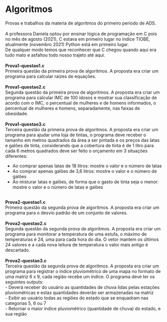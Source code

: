 # Algoritmos
Provas e trabalhos da materia de algoritmos do primeiro período de ADS.<br>
<br>
A professora Daniela optou por ensinar lógica de programação em C pois no mês de agosto (2021), C estava em primeiro lugar no indice TIOBE, atualmente (novembro 2021) Python está em primeiro lugar.
<br>
De qualquer modo temos que reconhecer que C chegou quando aqui era tudo mato e asfaltou todo nosso trajeto até aqui.<br>
<br>
<strong>Prova1-questao1.c</strong><br>
Primeira questão da primeira prova de algoritmos. A proposta era criar um programa para calcular raizes de equações.<br>
<br>
<strong>Prova1-questao2.c</strong><br>
Segunda questão da primeira prova de algoritmos. A proposta era criar um programa para calcular IMC de 100 idosos e mostrar sua classificação de acordo com o IMC, o percentual de mulheres e de homens informados, o percentual de mulheres e homens, separadamente, nas faixas de obesidade.<br>
<br>
<strong>Prova1-questao3.c</strong><br>
Terceira questão da primeira prova de algoritmos. A proposta era criar um programa para ajudar uma loja de tintas, o programa deve receber o tamanho em metros quadrados da área a ser pintada e os preços das latas e galões de tinta, considerando que a cobertura de tinta é de 1 litro para cada 6 metros quadrados deve ser feito o orçamento em 3 situações diferentes:<br>
- Ao comprar apenas latas de 18 litros: mostre o valor e o número de latas<br>
- Ao comprar apenas galões de 3,6 litros: mostre o valor e o número de galões<br>
- Ao misturar latas e galões, de forma que o gasto de tinta seja o menor: mostre o valor e o número de latas e galões<br>
<br>
<strong>Prova2-questao1.c</strong><br>
Primeira questão da segunda prova de algoritmos. A proposta era criar um programa para o desvio padrão de um conjunto de valores.<br>
<br>
<strong>Prova2-questao2.c</strong><br>
Segunda questão da segunda prova de algoritmos. A proposta era criar um programa para monitorar a temperatura de uma estufa, o máximo de temperaturas é 24, uma para cada hora do dia. O vetor mantem os últimos 24 valores e a cada nova leitura de temperatura o valor mais antigo é descartado.<br>
<br>
<strong>Prova2-questao3.c</strong><br>
Terceira questão da segunda prova de algoritmos. A proposta era criar um programa para registrar o índice pluviométrico de uma mapa no formato de uma matriz 6 x 9, cada região recebe um índice. O programa deve ter os seguintes outputs:<br>
- Deverá receber do usuário as quantidades de chuva lidas pelas estações pluviométricas e estas quantidades deverão ser armazenadas na matriz<br>
- Exibir ao usuário todas as regiões do estado que se enquadram nas categorias 5, 6 ou 7<br>
- Retornar o maior índice pluviométrico (quantidade de chuva) do estado, e sua região<br>
